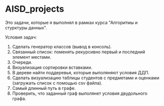 # AISD_projects

Это задачи, которые я выполнял в рамках курса "Алгоритмы и стурктуры данных".

Условия задач:
1. Сделать генератор классов (вывод в консоль).
2. Связанный список: поменять рекурсивно первый и последний элемент местами.
3. Очереди.
4. Визуализация сортировки вставками.
5. В дереве найти поддеревья, которые выполяняют условия ДДП.
6. Сделать визуализацию таблицы студентов с предметами и оценками
   (загружать список с помощью csv файла).
7. Самый длинный путь в графе.
8. Проверить, что заданный граф выполянет условия двудольного графа.
